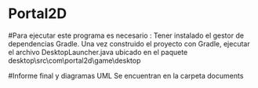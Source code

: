 # Portal2D

#Para ejecutar este programa es necesario :
  Tener instalado el gestor de dependencias Gradle.
  Una vez construido el proyecto con Gradle, ejecutar el archivo DesktopLauncher.java ubicado en el paquete desktop\src\com\portal2d\game\desktop
  

#Informe final y diagramas UML
  Se encuentran en la carpeta documents
